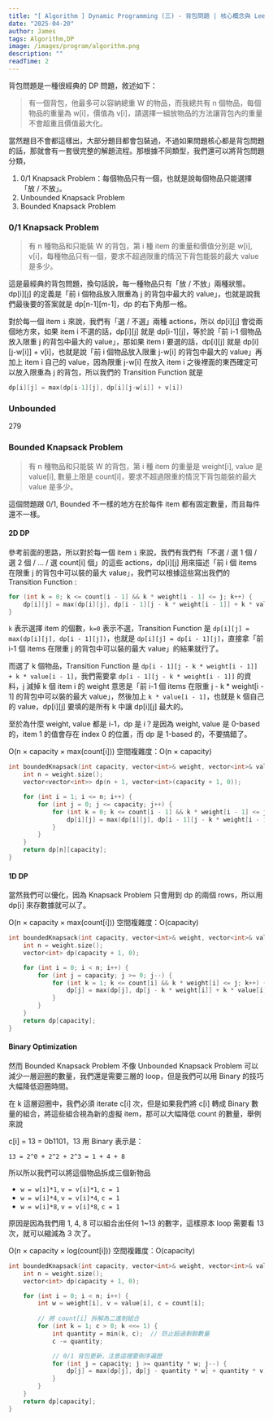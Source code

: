 ```yaml
---
title: "[ Algorithm ] Dynamic Programming (三) - 背包問題 | 核心概念與 Leetcode 題型解析"
date: "2025-04-20"
author: James
tags: Algorithm,DP
image: /images/program/algorithm.png
description: ""
readTime: 2
---
```


背包問題是一種很經典的 DP 問題，敘述如下：

> 有一個背包，他最多可以容納總重 W 的物品，而我總共有 n 個物品，每個物品的重量為 w[i]，價值為 v[i]，請選擇一組放物品的方法讓背包內的重量不會超重且價值最大化。

當然題目不會都這樣出，大部分題目都會包裝過，不過如果問題核心都是背包問題的話，那就會有一套很完整的解題流程。那根據不同類型，我們還可以將背包問題分類，

1. 0/1 Knapsack Problem：每個物品只有一個，也就是說每個物品只能選擇「放 / 不放」。
2. Unbounded Knapsack Problem
3. Bounded Knapsack Problem



### **0/1 Knapsack Problem**

> 有 n 種物品和只能裝 W 的背包，第 i 種 item 的重量和價值分別是 w[i], v[i]，每種物品只有一個，要求不超過限重的情況下背包能裝的最大 value 是多少。

這是最經典的背包問題，換句話說，每一種物品只有「放 / 不放」兩種狀態。dp[i][j] 的定義是「前 i 個物品放入限重為 j 的背包中最大的 value」，也就是說我們最後要的答案就是 dp[n-1][m-1]，dp 的右下角那一格。

對於每一個 item `i` 來說，我們有「選 / 不選」兩種 actions，所以 dp[i][j] 會從兩個地方來，如果 item i 不選的話，dp[i][j] 就是 dp[i-1][j]，等於說「前 i-1 個物品放入限重 j 的背包中最大的 value」，那如果 item i 要選的話，dp[i][j] 就是 dp[i][j-w[i]] + v[i]，也就是說「前 i 個物品放入限重 j-w[i] 的背包中最大的 value」再加上 item i 自己的 value，因為限重 j-w[i] 在放入 item i 之後裡面的東西確定可以放入限重為 j 的背包，所以我們的 Transition Function 就是

```cpp
dp[i][j] = max(dp[i-1][j], dp[i][j-w[i]] + v[i])
```



### Unbounded
279

### **Bounded Knapsack Problem**

> 有 n 種物品和只能裝 W 的背包，第 i 種 item 的重量是 weight[i], value 是 value[i], 數量上限是 count[i]，要求不超過限重的情況下背包能裝的最大 value 是多少。

這個問題跟 0/1, Bounded 不一樣的地方在於每件 item 都有固定數量，而且每件還不一樣。

#### **2D DP**

參考前面的思路，所以對於每一個 item `i` 來說，我們有我們有「不選 / 選 1 個 / 選 2 個 / ... / 選 count[i] 個」的這些 actions，dp[i][j] 用來描述「前 i 個 items 在限重 j 的背包中可以裝的最大 value」，我們可以根據這些寫出我們的 Transition Function :

```cpp
for (int k = 0; k <= count[i - 1] && k * weight[i - 1] <= j; k++) {
    dp[i][j] = max(dp[i][j], dp[i - 1][j - k * weight[i - 1]] + k * value[i - 1]);
}
```

`k` 表示選擇 item 的個數，`k=0` 表示不選，Transition Function 是 `dp[i][j] = max(dp[i][j], dp[i - 1][j])`，也就是 `dp[i][j] = dp[i - 1][j]`，直接拿「前 i-1 個 items 在限重 j 的背包中可以裝的最大 value」的結果就行了。

而選了 k 個物品，Transition Function 是 `dp[i - 1][j - k * weight[i - 1]] + k * value[i - 1]`，我們需要拿 `dp[i - 1][j - k * weight[i - 1]]` 的資料，j 減掉 k 個 item i 的 weight 意思是「前 i-1 個 items 在限重 j - k * weight[i - 1] 的背包中可以裝的最大 value」，然後加上 `k * value[i - 1]`，也就是 k 個自己的 value，dp[i][j] 要填的是所有 k 中讓 dp[i][j] 最大的。

至於為什麼 weight, value 都是 i-1，dp 是 i？是因為 weight, value 是 0-based 的，item 1 的值會存在 index 0 的位置，而 dp 是 1-based 的，不要搞錯了。

O(n × capacity × max(count[i]))
空間複雜度：O(n × capacity)

```cpp
int boundedKnapsack(int capacity, vector<int>& weight, vector<int>& value, vector<int>& count) {
    int n = weight.size();
    vector<vector<int>> dp(n + 1, vector<int>(capacity + 1, 0));

    for (int i = 1; i <= n; i++) {
        for (int j = 0; j <= capacity; j++) {
            for (int k = 0; k <= count[i - 1] && k * weight[i - 1] <= j; k++) {
                dp[i][j] = max(dp[i][j], dp[i - 1][j - k * weight[i - 1]] + k * value[i - 1]);
            }
        }
    }
    return dp[n][capacity];
}
```

#### **1D DP**

當然我們可以優化，因為 Knapsack Problem 只會用到 dp 的兩個 rows，所以用 dp[i] 來存數據就可以了。

O(n × capacity × max(count[i]))
空間複雜度：O(capacity)

```cpp
int boundedKnapsack(int capacity, vector<int>& weight, vector<int>& value, vector<int>& count) {
    int n = weight.size();
    vector<int> dp(capacity + 1, 0);

    for (int i = 0; i < n; i++) {
        for (int j = capacity; j >= 0; j--) {
            for (int k = 1; k <= count[i] && k * weight[i] <= j; k++) {
                dp[j] = max(dp[j], dp[j - k * weight[i]] + k * value[i]);
            }
        }
    }
    return dp[capacity];
}
```

#### **Binary Optimization**

然而 Bounded Knapsack Problem 不像 Unbounded Knapsack Problem 可以減少一層迴圈的數量，我們還是需要三層的 loop，但是我們可以用 Binary 的技巧大幅降低迴圈時間。

在 k 這層迴圈中，我們必須 iterate c[i] 次，但是如果我們將 c[i] 轉成 Binary 數量的組合，將這些組合視為新的虛擬 item，那可以大幅降低 count 的數量，舉例來說

c[i] = 13 = 0b1101，13 用 Binary 表示是：

```
13 = 2^0 + 2^2 + 2^3 = 1 + 4 + 8
```

所以所以我們可以將這個物品拆成三個新物品

- `w = w[i]*1`, `v = v[i]*1`, `c = 1`
- `w = w[i]*4`, `v = v[i]*4`, `c = 1`
- `w = w[i]*8`, `v = v[i]*8`, `c = 1`

原因是因為我們用 1, 4, 8 可以組合出任何 1~13 的數字，這樣原本 loop 需要看 13 次，就可以縮減為 3 次了。


O(n × capacity × log(count[i]))
空間複雜度：O(capacity)

```cpp
int boundedKnapsack(int capacity, vector<int>& weight, vector<int>& value, vector<int>& count) {
    int n = weight.size();
    vector<int> dp(capacity + 1, 0);

    for (int i = 0; i < n; i++) {
        int w = weight[i], v = value[i], c = count[i];
        
        // 將 count[i] 拆解為二進制組合
        for (int k = 1; c > 0; k <<= 1) {
            int quantity = min(k, c);  // 防止超過剩餘數量
            c -= quantity;

            // 0/1 背包更新，注意這裡要倒序遍歷
            for (int j = capacity; j >= quantity * w; j--) {
                dp[j] = max(dp[j], dp[j - quantity * w] + quantity * v);
            }
        }
    }
    return dp[capacity];
}
```